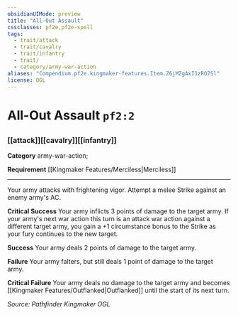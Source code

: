 ```yaml
---
obsidianUIMode: preview
title: "All-Out Assault"
cssclasses: pf2e,pf2e-spell
tags:
  - trait/attack
  - trait/cavalry
  - trait/infantry
  - trait/
  - category/army-war-action
aliases: "Compendium.pf2e.kingmaker-features.Item.Z6jMZgAxI1zRO7Sl"
license: OGL
---
```

# All-Out Assault `pf2:2`
## 
### [[attack]][[cavalry]][[infantry]]

**Category** army-war-action; 




**Requirement** [[Kingmaker Features/Merciless|Merciless]]

* * *

Your army attacks with frightening vigor. Attempt a melee Strike against an enemy army's AC.

**Critical Success** Your army inflicts 3 points of damage to the target army. If your army's next war action this turn is an attack war action against a different target army, you gain a +1 circumstance bonus to the Strike as your fury continues to the new target.

**Success** Your army deals 2 points of damage to the target army.

**Failure** Your army falters, but still deals 1 point of damage to the target army.

**Critical Failure** Your army deals no damage to the target army and becomes [[Kingmaker Features/Outflanked|Outflanked]] until the start of its next turn.

*Source: Pathfinder Kingmaker*
*OGL*